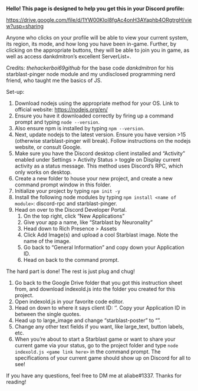 **Hello! This page is designed to help you get this in your Discord profile:**

https://drive.google.com/file/d/1YW00KIoI8fgAc4onH3AYaphb4ORgtrgH/view?usp=sharing

Anyone who clicks on your profile will be able to view your current system, its region, its mode, and how long you have been in-game. Further, by clicking on the appropriate buttons, they will be able to join you in game, as well as access dankdmitron’s excellent ServerList+.

Credits:
*thehackerboi69github* for the base code
*dankdmitron* for his starblast-pinger node module
and my undisclosed programming nerd friend, who taught me the basics of JS.

Set-up:

1. Download nodejs using the appropriate method for your OS. Link to official website: https://nodejs.org/en/
2. Ensure you have it downloaded correctly by firing up a command prompt and typing `node --version`.
3. Also ensure npm is installed by typing `npm --version`.
4. Next, update nodejs to the latest version. Ensure you have version >15 (otherwise starblast-pinger will break). Follow instructions on the nodejs website, or consult Google.
5. Make sure you have the Discord desktop client installed and “Activity” enabled under Settings > Activity Status > toggle on Display current activity as a status message. This method uses Discord’s RPC, which only works on desktop.
6. Create a new folder to house your new project, and create a new command prompt window in this folder.
7. Initialize your project by typing `npm init -y`
8. Install the following node modules by typing `npm install <name of module>`: discord-rpc and starblast-pinger.
9. Head on over to the Discord Developer Portal.
   1. On the top right, click “New Applications”
   2. Give your app a name, like “Starblast by Neuronality”
   3. Head down to Rich Presence > Assets
   4. Click Add Image(s) and upload a cool Starblast image. Note the name of the image.
   5. Go back to “General Information” and copy down your Application ID.
   6. Head on back to the command prompt.


The hard part is done! The rest is just plug and chug!

1. Go back to the Google Drive folder that you got this instruction sheet from, and download indexold.js into the folder you created for this project.
2. Open indexold.js in your favorite code editor.
3. Head on down to where it says client ID: ‘’. Copy your Application ID in between the single quotes.
4. Head up to large_image and change “starblast-poster” to “<name of picture you uploaded>”.
5. Change any other text fields if you want, like large_text, button labels, etc.
6. When you’re about to start a Starblast game or want to share your current game via your status, go to the project folder and type `node indexold.js <game link here>` in the command prompt. The specifications of your current game should show up on Discord for all to see!

If you have any questions, feel free to DM me at aliabe#1337. Thanks for reading!
